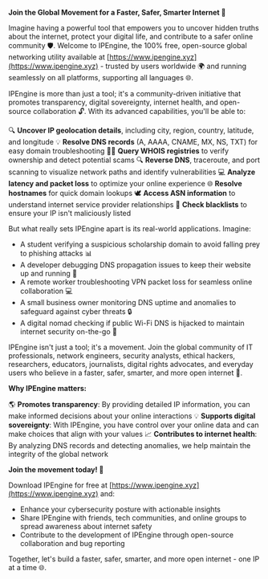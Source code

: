 **Join the Global Movement for a Faster, Safer, Smarter Internet 🚀**

Imagine having a powerful tool that empowers you to uncover hidden truths about the internet, protect your digital life, and contribute to a safer online community 🛡️. Welcome to IPEngine, the 100% free, open-source global networking utility available at [https://www.ipengine.xyz](https://www.ipengine.xyz) - trusted by users worldwide 🌍 and running seamlessly on all platforms, supporting all languages 🌐.

IPEngine is more than just a tool; it's a community-driven initiative that promotes transparency, digital sovereignty, internet health, and open-source collaboration 🔓. With its advanced capabilities, you'll be able to:

🔍 **Uncover IP geolocation details**, including city, region, country, latitude, and longitude
💡 **Resolve DNS records** (A, AAAA, CNAME, MX, NS, TXT) for easy domain troubleshooting
🕵️‍♂️ **Query WHOIS registries** to verify ownership and detect potential scams
🔍 **Reverse DNS**, traceroute, and port scanning to visualize network paths and identify vulnerabilities
💻 **Analyze latency and packet loss** to optimize your online experience
🌐 **Resolve hostnames** for quick domain lookups
🕊️ **Access ASN information** to understand internet service provider relationships
🚨 **Check blacklists** to ensure your IP isn't maliciously listed

But what really sets IPEngine apart is its real-world applications. Imagine:

* A student verifying a suspicious scholarship domain to avoid falling prey to phishing attacks 📊
* A developer debugging DNS propagation issues to keep their website up and running 🚀
* A remote worker troubleshooting VPN packet loss for seamless online collaboration 💻
* A small business owner monitoring DNS uptime and anomalies to safeguard against cyber threats 🔒
* A digital nomad checking if public Wi-Fi DNS is hijacked to maintain internet security on-the-go 📡

IPEngine isn't just a tool; it's a movement. Join the global community of IT professionals, network engineers, security analysts, ethical hackers, researchers, educators, journalists, digital rights advocates, and everyday users who believe in a faster, safer, smarter, and more open internet 🔑.

**Why IPEngine matters:**

🌎 **Promotes transparency**: By providing detailed IP information, you can make informed decisions about your online interactions
💡 **Supports digital sovereignty**: With IPEngine, you have control over your online data and can make choices that align with your values
📈 **Contributes to internet health**: By analyzing DNS records and detecting anomalies, we help maintain the integrity of the global network

**Join the movement today! 🚀**

Download IPEngine for free at [https://www.ipengine.xyz](https://www.ipengine.xyz) and:

* Enhance your cybersecurity posture with actionable insights
* Share IPEngine with friends, tech communities, and online groups to spread awareness about internet safety
* Contribute to the development of IPEngine through open-source collaboration and bug reporting

Together, let's build a faster, safer, smarter, and more open internet - one IP at a time 🌐.